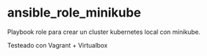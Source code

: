 # ansible_role_minikube

Playbook role para crear un cluster kubernetes local con minikube.

Testeado con Vagrant + Virtualbox
